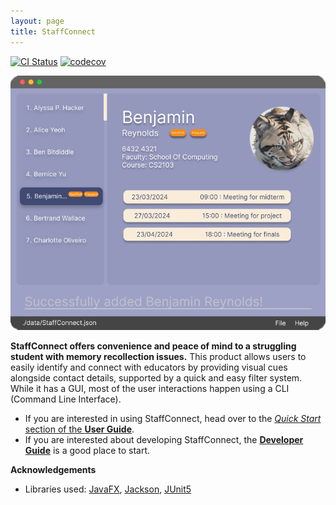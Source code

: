 ```yaml
---
layout: page
title: StaffConnect
---
```


[![CI Status](https://github.com/AY2324S2-CS2103-F08-3/tp/actions/workflows/gradle.yml/badge.svg)](https://github.com/AY2324S2-CS2103-F08-3/tp/actions)
[![codecov](https://codecov.io/gh/AY2324S2-CS2103-F08-3/tp/graph/badge.svg?token=WLNT3ZUBO6)](https://codecov.io/gh/AY2324S2-CS2103-F08-3/tp)

![Ui](images/Ui.png)

**StaffConnect offers convenience and peace of mind to a struggling student with memory recollection issues.**
This product allows users to easily identify and connect with educators by providing visual cues alongside contact
details, supported by a quick and easy filter system. While it has a GUI, most of the user interactions happen using a CLI (Command Line Interface).

* If you are interested in using StaffConnect, head over to the [_Quick Start_ section of the **User Guide**](UserGuide.html#quick-start).
* If you are interested about developing StaffConnect, the [**Developer Guide**](DeveloperGuide.html) is a good place to start.


**Acknowledgements**

* Libraries used: [JavaFX](https://openjfx.io/), [Jackson](https://github.com/FasterXML/jackson), [JUnit5](https://github.com/junit-team/junit5)
